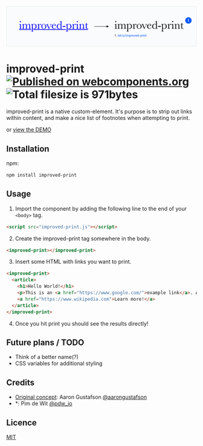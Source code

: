 <p align="center">
    <img src="https://github.com/pimdewit/improved-print/raw/master/.git-header.svg?sanitize=true" alt="Improved print">
</p>

<p align="center">
    <h1>improved-print <a href="https://www.webcomponents.org/element/pimdewit/improved-print"><img src="https://img.shields.io/badge/webcomponents.org-published-blue.svg" alt="Published on webcomponents.org"></a> <img src="https://img.shields.io/bundlephobia/minzip/improved-print?label=filesize" alt="Total filesize is 971bytes"></h1>
</p>

improved-print is a native custom-element.
It's purpose is to strip out links within content, and make a nice list of footnotes when attempting to print.

or [view the DEMO](https://pimdewit.github.io/improved-print/index.html)


## Installation

npm:
```bash
npm install improved-print
```


## Usage

1. Import the component by adding the following line to the end of your `<body>` tag.
```html
<script src="improved-print.js"></script>
```

2. Create the improved-print tag somewhere in the body.
```html
<improved-print></improved-print>
```

3. Insert some HTML with links you want to print.
```html
<improved-print>
  <article>
    <h1>Hello World!</h1>
    <p>This is an <a href="https://www.google.com/">example link</a>. And <a href="https://pdw.io" data-no-improved-print>this</a> is a link that is ignored on print.</p>
    <a href="https://www.wikipedia.com">Learn more!</a>
  </article>
</improved-print>
```

4. Once you hit print you should see the results directly!


## Future plans / TODO

- Think of a better name(?)
- CSS variables for additional styling


## Credits

- [Original concept](https://alistapart.com/article/improvingprint): Aaron Gustafson [@aarongustafson](https://twitter.com/AaronGustafson)
- *: Pim de Wit [@pdw_io](https://twitter.com/pdw_io)

## Licence

[MIT](https://github.com/PimdeWit/improved-print/blob/master/LICENSE)
